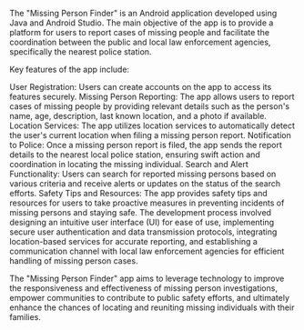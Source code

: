 The "Missing Person Finder" is an Android application developed using Java and Android Studio. 
The main objective of the app is to provide a platform for users to report cases of missing people and
facilitate the coordination between the public and local law enforcement agencies, specifically the nearest police station.

Key features of the app include:

User Registration: Users can create accounts on the app to access its features securely.
Missing Person Reporting: The app allows users to report cases of missing people by providing relevant details such as the person's name, age, description, last known location, and a photo if available.
Location Services: The app utilizes location services to automatically detect the user's current location when filing a missing person report.
Notification to Police: Once a missing person report is filed, the app sends the report details to the nearest local police station, ensuring swift action and coordination in locating the missing individual.
Search and Alert Functionality: Users can search for reported missing persons based on various criteria and receive alerts or updates on the status of the search efforts.
Safety Tips and Resources: The app provides safety tips and resources for users to take proactive measures in preventing incidents of missing persons and staying safe.
The development process involved designing an intuitive user interface (UI) for ease of use, implementing secure user authentication and data transmission protocols,
integrating location-based services for accurate reporting, and establishing a communication channel with local law enforcement agencies for efficient handling of missing person cases.

The "Missing Person Finder" app aims to leverage technology to improve the responsiveness and effectiveness of missing person investigations, 
empower communities to contribute to public safety efforts, and ultimately enhance the chances of locating and reuniting missing individuals with their families.
